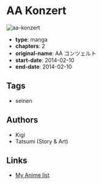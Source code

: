 # AA Konzert

![aa-konzert](https://cdn.myanimelist.net/images/manga/1/131355.jpg)

-   **type**: manga
-   **chapters**: 2
-   **original-name**: AA コンツェルト
-   **start-date**: 2014-02-10
-   **end-date**: 2014-02-10

## Tags

-   seinen

## Authors

-   Kigi
-   Tatsumi (Story & Art)

## Links

-   [My Anime list](https://myanimelist.net/manga/75861/AA_Konzert)
